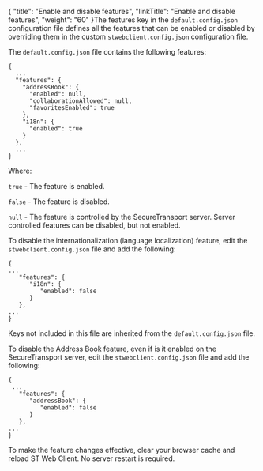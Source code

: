 {
    "title": "Enable and disable features",
    "linkTitle": "Enable and disable features",
    "weight": "60"
}The features key in the `default.config.json` configuration file defines all the features that can be enabled or disabled by overriding them in the custom `stwebclient.config.json` configuration file.

The `default.config.json` file contains the following features:


    {
      ...
      "features": {
        "addressBook": {
          "enabled": null,
          "collaborationAllowed": null,
          "favoritesEnabled": true
        },
        "i18n": {
          "enabled": true
        }
      },
      ...
    }

Where:

`true` - The feature is enabled.

`false` - The feature is disabled.

`null` - The feature is controlled by the SecureTransport server. Server controlled features can be disabled, but not enabled.

To disable the internationalization (language localization) feature, edit the `stwebclient.config.json` file and add the following:


    {
    ...
       "features": {
          "i18n": {
             "enabled": false
          }
       },
    ...
    }                       

Keys not included in this file are inherited from the `default.config.json` file.

To disable the Address Book feature, even if is it enabled on the SecureTransport server, edit the `stwebclient.config.json` file and add the following:


    {
     ...
       "features": {
          "addressBook": {
             "enabled": false
          }
       },
    ...
    }

To make the feature changes effective, clear your browser cache and reload ST Web Client. No server restart is required.
